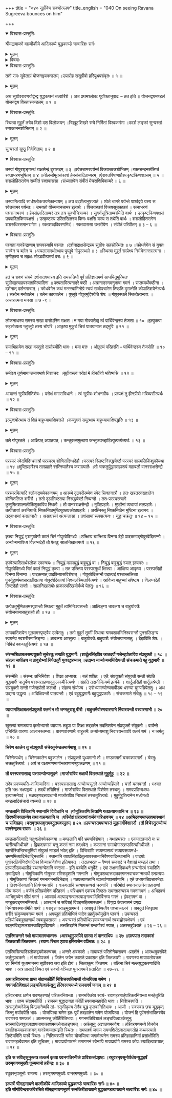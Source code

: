 +++
title = "०४० सुग्रीवेण रावणोत्प्लवः"
title_english = "040 On seeing Ravana Sugreeva bounces on him"

+++

<details open><summary>विश्वास-प्रस्तुतिः</summary>

श्रीमद्रामायणे वाल्मीकीये आदिकाव्ये युद्धकाण्डे चत्वारिंशः सर्गः
</details>

<details><summary>मूलम्</summary>

श्रीमद्रामायणे वाल्मीकीये आदिकाव्ये युद्धकाण्डे चत्वारिंशः सर्गः
</details>

<details><summary>विषयाः</summary>

सुबेला चलस्थित्यालङ्कामवलोकमानेरामे पार्श्वस्थेनसुग्रीवेण लङ्कागोपुरराजोपचारै रामाभिमुखावस्थितरावणावलोकनम् ॥ १ ॥ तथाकोपादुत्प्लवेनरावणनिकटमेत्य तत्किरीट -पातनपूर्वकं तेनसहचिरंनियुद्धकरणम् ॥ २ ॥ तथा श्रान्तेनतेनमायोपक्रमे लाघवात्पुनाराम -पार्श्वगमनम् ॥ ३ ॥

</details>

<details open><summary>विश्वास-प्रस्तुतिः</summary>

ततो रामः सुवेलाग्रं योजनद्वयमण्डलम् ।उपारोह ससुग्रीवो हरियूथपसंवृतः ॥ १ ॥
</details>

<details><summary>मूलम्</summary>

ततो रामः सुवेलाग्रं योजनद्वयमण्डलम् ।उपारोह ससुग्रीवो हरियूथपसंवृतः ॥ १ ॥
</details>

अथ सुग्रीवरावणयोर्द्वन्द्व युद्धकथनं चत्वारिंशे । अत्र प्रथमश्लोकः पूर्वोक्तानुवादः – तत इति ॥ योजनद्वयमण्डलं योजनद्वय विस्तारमण्डलम् ॥ १ ॥

<details open><summary>विश्वास-प्रस्तुतिः</summary>

स्थित्वा मुहूर्तं तत्रैव दिशो दश विलोकयन् ।त्रिख़ूटशिखरे रम्ये निर्मितां विश्वकर्मणा ।ददर्श लङ्कां सुन्यस्तां रम्यकाननशोभिताम् ॥ २ ॥
</details>

<details><summary>मूलम्</summary>

स्थित्वा मुहूर्तं तत्रैव दिशो दश विलोकयन् ।त्रिख़ूटशिखरे रम्ये निर्मितां विश्वकर्मणा ।ददर्श लङ्कां सुन्यस्तां रम्यकाननशोभिताम् ॥ २ ॥
</details>

सुन्यस्तां सुष्ठु निवेशिताम् ॥ २ ॥

<details open><summary>विश्वास-प्रस्तुतिः</summary>

तस्यां गोपुरशृङ्गस्थं राक्षसेन्द्रं दुरासदम् ॥ ३ ॥श्वेतचामरपर्यन्तं विजयच्छत्रशोभितम् ।रक्तचन्दनसंलिप्तं रक्ताभरणभूषितम् ॥ ४ ॥नीलजीमूतसंकाशं हेमसंचादिताम्बरम् ।ऐरावतविषाणाग्रैरुत्कृष्टकिणवक्षसम् ॥ ५ ॥शशलोहितरागेण सम्वीतं रक्तवाससा ।संध्यातपेन संवीतं मेघराशिमिवाम्बरे ॥ ६ ॥
</details>

<details><summary>मूलम्</summary>

तस्यां गोपुरशृङ्गस्थं राक्षसेन्द्रं दुरासदम् ॥ ३ ॥श्वेतचामरपर्यन्तं विजयच्छत्रशोभितम् ।रक्तचन्दनसंलिप्तं रक्ताभरणभूषितम् ॥ ४ ॥नीलजीमूतसंकाशं हेमसंचादिताम्बरम् ।ऐरावतविषाणाग्रैरुत्कृष्टकिणवक्षसम् ॥ ५ ॥शशलोहितरागेण सम्वीतं रक्तवाससा ।संध्यातपेन संवीतं मेघराशिमिवाम्बरे ॥ ६ ॥
</details>

तस्यामित्यादि सार्धश्लोकत्रयमेकान्वयम् ॥ अत्र ददर्शेत्यनुषज्यते । श्वेते चामरे पर्यन्ते पार्श्वद्वये यस्य स श्वेतचामर पर्यन्तः । उभयतो वीज्यमानचामर इत्यर्थः । विजयच्छत्रं विजयसूचकछत्रं । रत्नाभरणं पद्मरागाभरणं । हेमसंछादिताम्बरं तत्र तत्र सुवर्णचित्राम्बरं । सुवर्णसूत्रिताम्बरमिति वार्थः । उत्कृष्टकिणवक्षसं उपपादितकिणवक्षसं । उत्कृष्टस्य उल्लिखितस्य किणः वक्षसि यस्य स तथेति वार्थः । शशलोहितरागेण शशरुधिरसमानरागेण । रक्तशब्दविवरणमिदं । रक्तवाससा उत्तरीयेण । संवीतं परिवीतम् ॥ ३ – ६ ॥

<details open><summary>विश्वास-प्रस्तुतिः</summary>

पश्यतां वानरेन्द्राणाम् राघवस्यापि पश्यतः ।दर्शनाद्राक्षसेन्द्रस्य सुग्रीवः सहसोत्थितः ॥ ७ ॥क्रोधवेगेन सं युक्तः सत्त्वेन च बलेन च ।अचलाग्रादथोत्थाय पुप्लुवे गोपुरस्थले ॥ ८ ॥स्थित्वा मुहूर्तं सम्प्रेक्ष्य निर्भयेनान्तरात्मना ।तृणीकृत्य च तद्रक्षः सोऽब्रवीत्परुषं वचः ॥ ९ ॥
</details>

<details><summary>मूलम्</summary>

पश्यतां वानरेन्द्राणाम् राघवस्यापि पश्यतः ।दर्शनाद्राक्षसेन्द्रस्य सुग्रीवः सहसोत्थितः ॥ ७ ॥क्रोधवेगेन सं युक्तः सत्त्वेन च बलेन च ।अचलाग्रादथोत्थाय पुप्लुवे गोपुरस्थले ॥ ८ ॥स्थित्वा मुहूर्तं सम्प्रेक्ष्य निर्भयेनान्तरात्मना ।तृणीकृत्य च तद्रक्षः सोऽब्रवीत्परुषं वचः ॥ ९ ॥
</details>

हतं च रावणं संख्ये दर्शनादवधारय इति रामसन्निधौ पूर्वं प्रतिज्ञातमर्थं साधयितुमुत्थितः सुग्रीवइत्याहपश्यतामित्यादिना ॥ पश्यतामित्यनादरे षष्ठी । अत्रानादरणमनुक्त्वा गमनं । सप्तम्यर्थेषष्ठीना । दर्शनात् दर्शनमात्रात् । क्रोधवेगेन कथं मत्स्स्वामिनोग्रे स्वयं राजोपचारेण तिष्ठति दुरात्मेति कोपातिशयेनेत्यर्थः । सत्त्वेन मनोबलेन । बलेन कायबलेन । पुप्लुवे गोपुरमुद्दिश्येति शेषः ॥ गोपुरस्थले स्थित्वेत्यन्वयः । अन्तरात्मना मनसा ॥ ७ -९ ॥

<details open><summary>विश्वास-प्रस्तुतिः</summary>

लोकनाथस्य रामस्य सखा दासोऽस्मि राक्षस ।न मया मोक्यसेद्य त्वं पार्थिवेन्द्रस्य तेजसा ॥ १० ॥इत्युक्त्वा सहसोत्पत्य प्लुप्लुवे तस्य चोपरि ।आकृष्य मुकुटं चित्रं पातयामास तद्भुवि ॥ ११ ॥
</details>

<details><summary>मूलम्</summary>

लोकनाथस्य रामस्य सखा दासोऽस्मि राक्षस ।न मया मोक्यसेद्य त्वं पार्थिवेन्द्रस्य तेजसा ॥ १० ॥इत्युक्त्वा सहसोत्पत्य प्लुप्लुवे तस्य चोपरि ।आकृष्य मुकुटं चित्रं पातयामास तद्भुवि ॥ ११ ॥
</details>

रामाभिप्रायेण सखा वस्तुतो दासोस्मीति भावः । मया मत्तः । औद्धत्यं परिहरति – पार्थिवेन्द्रस्य तेजसेति ॥ १० – ११ ॥

<details open><summary>विश्वास-प्रस्तुतिः</summary>

समीक्ष्य तूर्णमायान्तमाबभाषे निशाचरः ।सुग्रीवस्त्वं परोक्षं मे हीनग्रीवो भविष्यसि ॥ १२ ॥
</details>

<details><summary>मूलम्</summary>

समीक्ष्य तूर्णमायान्तमाबभाषे निशाचरः ।सुग्रीवस्त्वं परोक्षं मे हीनग्रीवो भविष्यसि ॥ १२ ॥
</details>

आयान्तं सुग्रीवमितिशेषः । परोक्षं ममासन्निधाने । त्वं सुग्रीवः शोभनग्रीवः । प्रत्यक्षं तु हीनग्रीवो भविष्यसीत्यर्थः ॥ १२ ॥

<details open><summary>विश्वास-प्रस्तुतिः</summary>

इत्युक्त्वोत्थाय तं क्षिप्रं बाहुभ्यामाक्षिपत्तले ।कन्तुवत्तं समुत्थाय बाहुभ्यामाक्षिपद्धरिः ॥ १३ ॥
</details>

<details><summary>मूलम्</summary>

इत्युक्त्वोत्थाय तं क्षिप्रं बाहुभ्यामाक्षिपत्तले ।कन्तुवत्तं समुत्थाय बाहुभ्यामाक्षिपद्धरिः ॥ १३ ॥
</details>

तले गोपुरतले । आक्षिपत् अपातयत् । कन्तुवत्समुत्थाय कन्तुकवज्झटित्युत्पत्येत्यर्थः ॥ १३ ॥

<details open><summary>विश्वास-प्रस्तुतिः</summary>

परस्परं स्वेदविदिग्धगात्रौ परस्परम् शोणितदिग्धदेहौ ।परस्परं श्लिष्टनिरुद्धचेष्टौ परस्परं शाल्मलिकिंशुकौयथा ॥ १४ ॥मुष्टिप्रहारैश्च तलप्रहारै ररत्निघातैश्च कराग्रघातैः ।तौ चक्रतुर्युद्धमसह्यरूपं महाबलौ वानरराक्षसेन्द्रौ ॥ १५ ॥
</details>

<details><summary>मूलम्</summary>

परस्परं स्वेदविदिग्धगात्रौ परस्परम् शोणितदिग्धदेहौ ।परस्परं श्लिष्टनिरुद्धचेष्टौ परस्परं शाल्मलिकिंशुकौयथा ॥ १४ ॥मुष्टिप्रहारैश्च तलप्रहारै ररत्निघातैश्च कराग्रघातैः ।तौ चक्रतुर्युद्धमसह्यरूपं महाबलौ वानरराक्षसेन्द्रौ ॥ १५ ॥
</details>

परस्परमित्यादि श्लोकद्वयमेकान्वयम् ॥ आरम्भे दृढपरीरम्भेण स्वेद सिक्तगात्रौ । ततः खरतरनखक्षतेन शोणितलिप्त शरीरौ । ततो दृढालिष्टतया निरुद्धचेष्टौ निष्पन्दौ । ततः परस्परत्यागे कुसुमितशाल्मलीकिंशुकाविव स्थितौ । तौ वानरराक्षसेन्द्रौ । मुष्टिप्रहारैः । मुष्टीनां व्यथायां तलप्रहारैः । तत्पीडायां अरनिघातैः निष्कनिष्ठमुष्टियुक्तप्रकोष्ठप्रहारैः । अरत्निस्तु निष्कनिष्ठेन मुष्टिना इत्यमरः । तद्बाधायां कराग्रघातैः । असह्यरूपं अत्यन्तासां । प्रशंसायां रूपप्प्रत्ययः । युद्धं चक्रतुः ॥ १४ – १५ ॥

<details open><summary>विश्वास-प्रस्तुतिः</summary>

कृत्वा नियुद्धं भृशमुग्रवेगौ कालं चिरं गोपुरवेदिमध्ये ।उत्क्षिप्य चात्क्षिप्य विनम्य देहौ पादक्रमाद्गोपुरवेदिलग्नौ ।अन्योन्यमाविध्य विलग्नदेहौ तौ पेततुः सालनिखातमध्ये ॥ १६ ॥
</details>

<details><summary>मूलम्</summary>

कृत्वा नियुद्धं भृशमुग्रवेगौ कालं चिरं गोपुरवेदिमध्ये ।उत्क्षिप्य चात्क्षिप्य विनम्य देहौ पादक्रमाद्गोपुरवेदिलग्नौ ।अन्योन्यमाविध्य विलग्नदेहौ तौ पेततुः सालनिखातमध्ये ॥ १६ ॥
</details>

कृत्वेत्यादिसार्धश्लोक एकान्वयः ॥ नियुद्धं मल्लयुद्धं बाहुयुद्धं वा । नियुद्धं बाहुयुद्धं स्यात् इत्यमरः । गोपुरवेदिमध्ये चिरं कालं नियुद्धं कृत्वा । तत उत्क्षिप्य परस्परमूर्ध्वं क्षिप्त्वा । आक्षिप्य आकृष्य । परस्परंदेहौ विनम्य विनाम्य । पादक्रमात् पादविन्यासविशेषात् । गोपुरवेदिलग्नौ पदात्पदं पश्चाच्चलित्वा पुनर्युद्धार्थमवसरप्रतीक्षतया गोपुरवेदिकायां निश्चलंस्थितावित्यर्थः । आविध्य बाहुभ्यां संवेष्टय । विलग्नदेहौ लिष्टदेहौ सन्तौ । सालनिखातयोः प्राकारपरिखयोर्मध्ये पेततुः ॥ १६ ॥

<details open><summary>विश्वास-प्रस्तुतिः</summary>

उत्पेततुर्भूमितलमस्पृशन्तौ स्थित्वा मुहूर्तं त्वभिनिःश्वसन्तौ ।आलिङ्ग्य चावल्ग्य च बाहुयोक्त्रैः संयोजयामासतुराहवे तौ ॥ १७ ॥
</details>

<details><summary>मूलम्</summary>

उत्पेततुर्भूमितलमस्पृशन्तौ स्थित्वा मुहूर्तं त्वभिनिःश्वसन्तौ ।आलिङ्ग्य चावल्ग्य च बाहुयोक्त्रैः संयोजयामासतुराहवे तौ ॥ १७ ॥
</details>

लाघवातिशयेन भूतलमस्पृष्ट्वैव उत्पेततुः । ततो मुहूर्तं तूष्णीं स्थित्वा श्रमवशादभिनिश्वसन्तौ पुनरालिङ्ग्य स्वयमेव स्वशरीरमालिङ्ग्य । आवल्ग्य आप्लुत्य । बाहुयोक्त्रैः बाहुपाशैः संयोजयामासतुः । देहाविति शेषः । निबिडं बबन्धतुरित्यर्थः ॥ १७ ॥

**संरम्भशिक्षाबलसम्प्रयुक्तौ सुचेरतुः सम्प्रति युद्धमार्गैः ।शार्दूलसिंहविव जातदर्पौ गजेन्द्रपोताविव संप्रयुक्तौ ॥ १८ ॥संहत्य चापीड्य च तावुरोभ्यां निपेततुर्वै युगपद्धरण्याम् ।उद्यम्य चान्योन्यमधिक्षिपन्तौ संचक्रमाते बहु युद्धमार्गैः ॥** **१९** **॥**

संरम्भेति । संरम्भः अभिनिवेशः । शिक्षा अभ्यासः । बलं शक्तिः । एतैः संप्रयुक्तौ संयुक्तौ सन्तौ संप्रति युद्धमार्गैः चातुर्येण परस्परग्रहणानुकूलकमैरित्यर्थः । संप्रति तदानीमित्यर्थ इत्येके । शार्दूलसिंहौ शार्दूलश्रेष्ठौ । संप्रयुक्तौ सन्तौ गजेन्द्रपोतौ कलभौ । संहत्य संयोज्य । उरोभ्यामन्योन्यमापीड्य धरण्यां युगपन्निपेततुः । अथ उद्यम्य उद्धृत्य । अघिक्षिपन्तौ पातयन्तौ । एवं बहुयुद्धमार्गैः बहुयुद्धप्रकारैः । संचक्रमाते संचेतुः ॥ १८ – १९ ॥

**व्यायामशिक्षाबलसंप्रयुक्तौ क्लमं न तौ जग्मतुराशु वीरौ** **।बाहुत्तमैर्वारणवारणाभै र्निवारयन्तौ** **वरवारणाभौ** **॥** **२०** **॥**

खुरल्यां श्रमजयाय कृतोभ्यासो व्यायामः तद्रूपा या शिक्षा तद्बलेन तदतिशयेन संप्रयुक्तौ संयुक्तौ । वार्यन्ते एभिरिति वारणाः आलानस्तम्भाः । वारणवारणाभैः बाहूत्तमैः अन्योन्यमाशु निवारयन्तावपि क्लमं श्रमं । न जर्मतुः ॥ २० ॥

**चिरेण कालेन** **तु संप्रयुक्तौ** **संचेरतुर्मण्डलमार्गमाशु** **॥** **२१** **॥**

चिरेणेत्यर्धम् ॥ चिरेणकालेन बहुकालेन । संप्रयुक्तौ युध्यमानौ तौ । मण्डलमार्गं चक्राकारमार्गं । चेरतुः चक्रतुरित्यर्थः । अयं च वक्ष्यमाणमार्गान्तराणामप्युपलक्षणम् ॥ २१ ॥

**तौ परस्परमासाद्य यत्तावन्योन्यसूदने** **।मार्जाराविव भक्षार्थे** **वितस्थाते मुहुर्मुहुः** **॥** **२२** **॥**

तदेव प्रपञ्चयति–तावित्यादिना । परस्परमासाद्य अन्योन्यसूदने अन्योन्यहिंसने । यत्तौ यत्नवन्तौ । भक्ष्यत इति भक्षः भक्ष्यद्रव्यं । तदर्थे तन्निमित्तं । मार्जाराविव वितस्थाते विशेषेण तस्थतुः । समवप्रविभ्यःस्थः इत्यात्मनेपदं । भक्षग्रहणदत्तावधानौ मार्जाराविव निश्चलं तस्थतुरित्यर्थः । मुहुर्मुहुरित्यनेन मध्येमध्ये मण्डलादिसंचारो व्यज्यते ॥ २२ ॥

**मण्डलानि विचित्राणि स्थानानि विविधानि च** **।गोमूत्रिकाणि चित्राणि गतप्रत्यागतानि च** **॥** **२३** **॥तिरश्चीनगतान्येव तथा वक्रगतानि च** **।परिमोक्षं प्रहाराणां वर्जनं परिधावनम्** **॥** **२४** **॥अभिद्रवणमाप्लावमास्थानं** **च** **सविग्रहम्** **।परावृत्तमपावृत्तमवद्रुतमवप्लुतम्** **॥** **२५** **॥उपन्यस्तमपन्यस्तं युद्धमार्गविशारदौ** **।तौ विचेरतुरन्योन्यं वानरेन्द्रश्च रावणः** **॥** **२६** **॥**

मण्डलानीत्यादि चतुःश्लोक्येकान्वया ॥ मण्डलानि परि भ्रमणविशेषान् । यथाहभरतः । एकपादप्रचारो यः स चारीत्यभिधीयते । द्विपादक्रमणं यत्तु करणं नाम तद्भवेत् ॥ करणानां समायोगात्खण्डमित्यभिधीयते । खण्डैस्त्रिभिश्चतुर्भिर्वा संयुक्तं मण्डलं भवेत् इति । विचित्राणि सव्यमपसव्यं सव्यापसव्यमर्ध- भ्रमणमित्यादिभेदाद्भिन्नानि । स्थानानि व्याघ्रसिंहादितुल्यावस्थानानिवैष्णवादिस्थानानि । पादयोः पूर्वापरतिर्यग्विक्षेपादिका विन्यासविशेषा इतियावत् । तदाहभरतः – वैष्णवं समपादं च वैशाखं मण्डलं तथा । प्रत्यालीढमथालीढं स्थानान्येतानि षण्नृणां – इति पञ्चेति धनुर्वेदे । एषां लक्षणादिकथने ग्रन्थगौरवं स्यादिति तन्नाद्रियते । गोमूत्रिकाणि गोमूत्रस रणिसदृशानि गमनानि । गोमूत्रशब्दात्तदाकारगमनवाचकान्मत्वर्थे उन्प्रत्ययः । गोमूत्रिकाणां चित्रत्वं गमनागमनादिभेदात् । गतप्रत्यागतानि उपसर्पणापसर्पणानि । एते उभयगतिप्रचारभेदाः । तिरश्चीनगतानि तिर्यग्गमनानि । वक्रगतानि सव्यापसव्यसं चरणानि । परिमोक्षं स्थानचालनेन प्रहाराणां मोघ करणं । वर्जनं प्रतिप्रयोगेन परिहरणं । परिधावनं एकस्य तिष्ठतः समन्तादन्यस्य गमनागमनं । अभिद्रवणं आभिमुख्येन शीघ्रं गमनं । आप्लावं अल्पाङ्गत्वानल्पाङ्गत्वादिभिर्विनम्य गमनं । ईषद्गमनं वा । मण्डूकवद्गमनमित्यर्थः । आस्थानं च सविग्रहं विग्रहसहितमास्थानं । विगृह्य केवलासनं प्रगृह्य निर्भयावस्थानमिति वार्थः । परावृत्तं पराङ्मुखगमनं । अपावृत्तं स्थित्वैव पश्चाच्चलनं । अबदुतं जिघृक्षया शरीरं संकुच्यावनम्य गमनं । अवप्लुतं प्रतियोधिनं पादेन प्रहर्तुमधोमुखेन प्लवनं । उपन्यस्तं प्रतियोधिबाहुग्रहणार्थं स्वबाहुप्रसारणं । अपन्यस्तं प्रतियोधिग्रहणवञ्चनार्थं स्वबाह्वोरपक्षेपणं । एवं खङ्गविद्यामलशास्त्रादिषूपदिश्यते । तत्तन्निदर्शने नितान्तं ग्रन्थगौरवं स्यात् । अतस्तदुपेक्ष्यते ॥ २३ – २६ ॥

**एतस्मिन्नन्तरे रक्षो मायाबलमथात्मनः** **।आरब्धुमुपसंपेदे ज्ञात्वा** **तं** **वानराधिपः** **॥** **२७** **॥उत्पपात तदाकाशं जितकाशी जितक्लमः** **।रावणः स्थित एवात्र हरिराजेन वञ्चितः** **॥** **२८** **॥**

एतस्मिन्नित्यादिश्लोकद्वयमेकान्वयम् ॥ अन्तरे अवकाशे । मायाबलं परितोनेकरावण -प्रदर्शनं । आरब्धमुपसंपेदे कर्तुमुपचक्रमे । तं मायोपक्रमं । जितेन जयेन काशते प्रकाशत इति जितकाशी । रावणस्य मायावलोपक्रम एव निर्मायं युध्यमानस्य सुप्रीवस्य जय इति ज्ञेयं । जितक्कुमः जितश्रमः । बलिना चिरं मल्लयुद्धकरणादिति भावः । अत्र प्रासादे स्थित एवं रावणो वञ्चितः पुनरागमने प्रतारितः ॥ २७–२८ ॥

**अथ हरिवरनाथः प्राप्त** **संग्रामकीर्तिं** **निशिचरपतिमाजौ योजयित्वा श्रमेण** **।  
गगनमतिविशालं लङ्घयित्वार्कसूनु** **र्हरिवरगणमध्ये रामपार्श्वं जगाम्** **॥** **२९** **॥**

हरिवरनाथः क्षणेन रावणहरणार्ह परिकरनियन्ता । रामभक्तिरेव स्वयं- रावणहरणार्हपरिकरनियन्ता मनहेतुरिति भावः । प्राप्य संग्रामकीर्ति । रामस्य युद्धादागतां कीर्तिं स्वयमाजहारेति भावः । निशिचरपतिं । तत्सदृशेष्वनेकेषु विद्यमानेष्वपि तां- स्तृणीकृत्य तेनैव युद्धं कृतवानितिभावः । आजौ । रावणवन्न छद्म युद्धकृत् किन्तु मर्यादयेति भावः । योजयित्वा श्रमेण इतः पूर्वं तदज्ञातेन श्रमेण योजयित्वा । योजनं हि पूर्वमसंभावितस्यैव रावणस्य श्रमफलं । आत्मनस्तु कीर्तिरितिभावः । गगनमतिविशालं लङ्घयित्वाऽर्कसूनुः स्वस्यादित्यपुत्रत्वज्ञापनायाकाशमयत्नेनालङ्घयत् । अर्कसूनुः अज्ञातगमनवेगः । हरिवरगणमध्ये विनयेन स्वातिशयमप्रकाशयन् वानरेष्वन्यतमइति स्थितः । रामपार्श्वं जगाम रावणशिरोऽनादायागतोहं कथमस्याग्रे तिष्ठेयमिति पार्श्वे स्थितः । निशिचरपतिं श्रमेण योजयित्वा जगामेत्यनेन रामस्य प्रतिज्ञाहानिर्मा प्रसांक्षीदिति रावणमहत्वैवागत इति सूचितम् । मायाप्रयोगारम्भे समागमनं स्वेनापि मायाप्रयोगे रामस्य कोपः स्यादित्याशयात् ॥ २९ ॥

**इति** **स** **सवितृसूनुस्तत्र तत्कर्म कृत्वा पवनगतिरनीकं प्राविशत्संप्रहृष्टः** **।रघुवरनृपसूनोर्वर्धयन्युद्धहर्षं तरुमृगगणमुख्यैः पूज्यमानो हरीन्द्रः** **॥** **३०** **॥**

रघुवरनृपसूनोः रामस्य । तरुमृगगणमुख्यैः वानरगणमुख्यैः ॥ ३० ॥

**इत्यार्षे** **श्रीमद्रामायणे वाल्मीकीये आदिकाव्ये युद्धकाण्डे** **चत्वारिंशः सर्गः ॥** **४०** **॥  
इति श्रीगोविन्दराजविरचिते श्रीमद्रामायणभूषणे रत्नकिरीटाख्याने युद्धकाण्डव्याख्याने चत्वारिंशः सर्गः ॥ ४० ॥**

